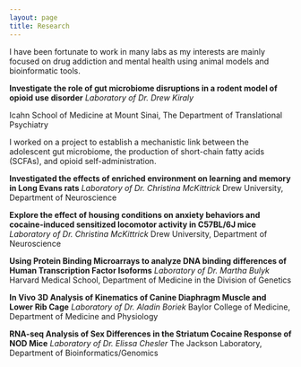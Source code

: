 ```yaml
---
layout: page
title: Research
---
```

I have been fortunate to work in many labs as my interests are mainly focused on drug addiction and mental health using animal models and bioinformatic tools.

**Investigate the role of gut microbiome disruptions in a rodent model of opioid use disorder**
    _Laboratory of Dr. Drew Kiraly_

Icahn School of Medicine at Mount Sinai, The Department of Translational Psychiatry 

I worked on a project to establish a mechanistic link between the adolescent gut microbiome, the production of short-chain fatty acids (SCFAs), and opioid self-administration. 

**Investigated the effects of enriched environment on learning and memory in Long Evans rats**
_Laboratory of Dr. Christina McKittrick_
Drew University, Department of Neuroscience

**Explore the effect of housing conditions on anxiety behaviors and cocaine-induced sensitized locomotor activity in C57BL/6J mice**
_Laboratory of Dr. Christina McKittrick_
Drew University, Department of Neuroscience

**Using Protein Binding Microarrays to analyze DNA binding differences of Human Transcription Factor Isoforms**
_Laboratory of Dr. Martha Bulyk_
Harvard Medical School, Department of Medicine in the Division of Genetics

**In Vivo 3D Analysis of Kinematics of Canine Diaphragm Muscle and Lower Rib Cage**
_Laboratory of Dr. Aladin Boriek_
Baylor College of Medicine, Department of Medicine and Physiology

**RNA-seq Analysis of Sex Differences in the Striatum Cocaine Response of NOD Mice**
_Laboratory of Dr. Elissa Chesler_
The Jackson Laboratory, Department of Bioinformatics/Genomics
